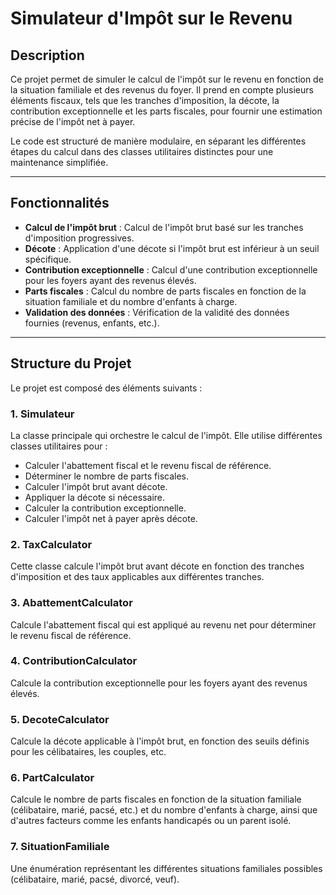 # Simulateur d'Impôt sur le Revenu

## Description

Ce projet permet de simuler le calcul de l'impôt sur le revenu en fonction de la situation familiale et des revenus du foyer. Il prend en compte plusieurs éléments fiscaux, tels que les tranches d'imposition, la décote, la contribution exceptionnelle et les parts fiscales, pour fournir une estimation précise de l'impôt net à payer.

Le code est structuré de manière modulaire, en séparant les différentes étapes du calcul dans des classes utilitaires distinctes pour une maintenance simplifiée.

---

## Fonctionnalités

- **Calcul de l'impôt brut** : Calcul de l'impôt brut basé sur les tranches d'imposition progressives.
- **Décote** : Application d'une décote si l'impôt brut est inférieur à un seuil spécifique.
- **Contribution exceptionnelle** : Calcul d'une contribution exceptionnelle pour les foyers ayant des revenus élevés.
- **Parts fiscales** : Calcul du nombre de parts fiscales en fonction de la situation familiale et du nombre d'enfants à charge.
- **Validation des données** : Vérification de la validité des données fournies (revenus, enfants, etc.).

---

## Structure du Projet

Le projet est composé des éléments suivants :

### 1. **Simulateur**

La classe principale qui orchestre le calcul de l'impôt. Elle utilise différentes classes utilitaires pour :
- Calculer l'abattement fiscal et le revenu fiscal de référence.
- Déterminer le nombre de parts fiscales.
- Calculer l'impôt brut avant décote.
- Appliquer la décote si nécessaire.
- Calculer la contribution exceptionnelle.
- Calculer l'impôt net à payer après décote.

### 2. **TaxCalculator**

Cette classe calcule l'impôt brut avant décote en fonction des tranches d'imposition et des taux applicables aux différentes tranches.

### 3. **AbattementCalculator**

Calcule l'abattement fiscal qui est appliqué au revenu net pour déterminer le revenu fiscal de référence.

### 4. **ContributionCalculator**

Calcule la contribution exceptionnelle pour les foyers ayant des revenus élevés.

### 5. **DecoteCalculator**

Calcule la décote applicable à l'impôt brut, en fonction des seuils définis pour les célibataires, les couples, etc.

### 6. **PartCalculator**

Calcule le nombre de parts fiscales en fonction de la situation familiale (célibataire, marié, pacsé, etc.) et du nombre d'enfants à charge, ainsi que d'autres facteurs comme les enfants handicapés ou un parent isolé.

### 7. **SituationFamiliale**

Une énumération représentant les différentes situations familiales possibles (célibataire, marié, pacsé, divorcé, veuf).